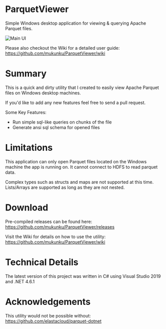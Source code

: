 # ParquetViewer
Simple Windows desktop application for viewing & querying Apache Parquet files. 

![Main UI](https://github.com/mukunku/ParquetViewer/blob/master/wiki_images/main_screenshot3.png)

Please also checkout the Wiki for a detailed user guide: https://github.com/mukunku/ParquetViewer/wiki

# Summary
This is a quick and dirty utility that I created to easily view Apache Parquet files on Windows desktop machines. 

If you'd like to add any new features feel free to send a pull request.

Some Key Features:
* Run simple sql-like queries on chunks of the file
* Generate ansi sql schema for opened files

# Limitations
This application can only open Parquet files located on the Windows machine the app is running on. It cannot connect to HDFS to read parquet data. 

Complex types such as structs and maps are not supported at this time. Lists/Arrays are supported as long as they are not nested.

# Download
Pre-compiled releases can be found here: https://github.com/mukunku/ParquetViewer/releases

Visit the Wiki for details on how to use the utility: https://github.com/mukunku/ParquetViewer/wiki

# Technical Details
The latest version of this project was written in C# using Visual Studio 2019 and .NET 4.6.1

# Acknowledgements
This utility would not be possible without: https://github.com/elastacloud/parquet-dotnet
